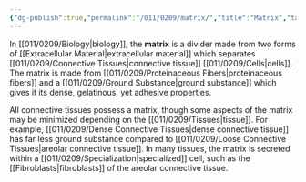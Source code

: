 ```yaml
---
{"dg-publish":true,"permalink":"/011/0209/matrix/","title":"Matrix","tags":["BIOL422"],"created":"2024-09-26T15:21:09.000-07:00","updated":"2025-01-22T00:43:35.165-08:00"}
---
```


In [[011/0209/Biology\|biology]], the **matrix** is a divider made from two forms of [[Extracellular Material\|extracellular material]] which separates [[011/0209/Connective Tissues\|connective tissue]] [[011/0209/Cells\|cells]]. The matrix is made from [[011/0209/Proteinaceous Fibers\|proteinaceous fibers]] and a [[011/0209/Ground Substance\|ground substance]] which gives it its dense, gelatinous, yet adhesive properties.

All connective tissues possess a matrix, though some aspects of the matrix may be minimized depending on the [[011/0209/Tissues\|tissue]]. For example, [[011/0209/Dense Connective Tissues\|dense connective tissue]] has far less ground substance compared to [[011/0209/Loose Connective Tissues\|areolar connective tissue]]. In many tissues, the matrix is secreted within a [[011/0209/Specialization\|specialized]] cell, such as the [[Fibroblasts\|fibroblasts]] of the areolar connective tissue.